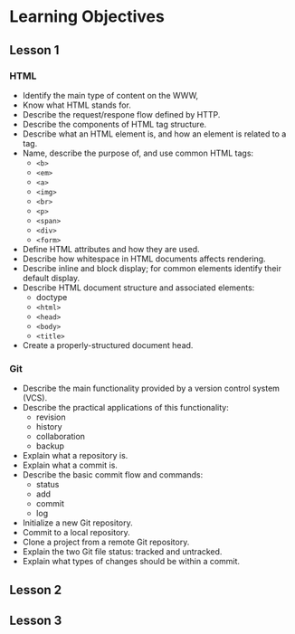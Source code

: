 # Learning Objectives

## Lesson 1
### HTML
- Identify the main type of content on the WWW,
- Know what HTML stands for.
- Describe the request/respone flow defined by HTTP.
- Describe the components of HTML tag structure.
- Describe what an HTML element is, and how an element is related to a tag.
- Name, describe the purpose of, and use common HTML tags:  
    - `<b>`
    - `<em>`
    - `<a>`
    - `<img>`
    - `<br>`
    - `<p>`
    - `<span>`
    - `<div>`
    - `<form>`
- Define HTML attributes and how they are used.
- Describe how whitespace in HTML documents affects rendering.
- Describe inline and block display; for common elements identify their default display.
- Describe HTML document structure and associated elements:
    - doctype
    - `<html>`
    - `<head>`
    - `<body>`
    - `<title>`
- Create a properly-structured document head.

### Git
- Describe the main functionality provided by a version control system (VCS).
- Describe the practical applications of this functionality:
    - revision
    - history
    - collaboration 
    - backup
- Explain what a repository is.
- Explain what a commit is.
- Describe the basic commit flow and commands:
    - status
    - add
    - commit
    - log
- Initialize a new Git repository.
- Commit to a local repository.
- Clone a project from a remote Git repository.
- Explain the two Git file status: tracked and untracked.
- Explain what types of changes should be within a commit.
## Lesson 2
## Lesson 3
